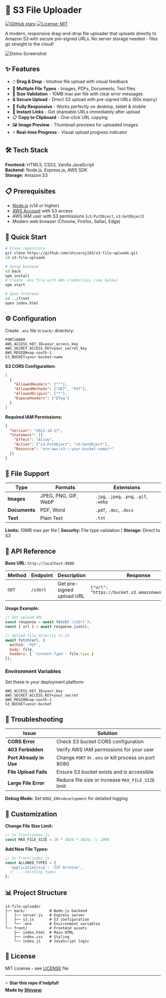 # 📁 S3 File Uploader

[![GitHub stars](https://img.shields.io/github/stars/shivaraj245/s3-file-uploade)](https://github.com/shivaraj245/s3-file-uploade)
[![License: MIT](https://img.shields.io/badge/License-MIT-yellow.svg)](https://opensource.org/licenses/MIT)

A modern, responsive drag-and-drop file uploader that uploads directly to Amazon S3 with secure pre-signed URLs. No server storage needed - files go straight to the cloud!

![Demo Screenshot](https://via.placeholder.com/600x300?text=Drag+%26+Drop+File+Uploader) <!-- Replace with actual screenshot -->

## ✨ Features

- 🖱️ **Drag & Drop** - Intuitive file upload with visual feedback
- 📁 **Multiple File Types** - Images, PDFs, Documents, Text files  
- 📏 **Size Validation** - 10MB max per file with clear error messages
- 🔒 **Secure Upload** - Direct S3 upload with pre-signed URLs (60s expiry)
- 📱 **Fully Responsive** - Works perfectly on desktop, tablet & mobile
- 🔗 **Instant Links** - Get shareable URLs immediately after upload
- 📋 **Copy to Clipboard** - One-click URL copying
- 🖼️ **Image Preview** - Thumbnail previews for uploaded images
- ⚡ **Real-time Progress** - Visual upload progress indicator

## 🛠️ Tech Stack

**Frontend:** HTML5, CSS3, Vanilla JavaScript  
**Backend:** Node.js, Express.js, AWS SDK  
**Storage:** Amazon S3

## 📋 Prerequisites

- [Node.js](https://nodejs.org/) (v14 or higher)
- [AWS Account](https://aws.amazon.com/) with S3 access
- AWS IAM user with S3 permissions (`s3:PutObject`, `s3:GetObject`)
- Modern web browser (Chrome, Firefox, Safari, Edge)

## 🚀 Quick Start

```bash
# Clone repository
git clone https://github.com/shivaraj245/s3-file-uploade.git
cd s3-file-uploade

# Setup backend
cd back
npm install
# Create .env file with AWS credentials (see below)
npm start

# Open frontend
cd ../front
open index.html
```

## ⚙️ Configuration

Create `.env` file in `back/` directory:
```env
PORT=8080
AWS_ACCESS_KEY_ID=your_access_key
AWS_SECRET_ACCESS_KEY=your_secret_key
AWS_REGION=ap-south-1
S3_BUCKET=your-bucket-name
```

**S3 CORS Configuration:**
```json
[
  {
    "AllowedHeaders": ["*"],
    "AllowedMethods": ["GET", "PUT"],
    "AllowedOrigins": ["*"],
    "ExposeHeaders": ["ETag"]
  }
]
```

**Required IAM Permissions:**
```json
{
  "Version": "2012-10-17",
  "Statement": [{
    "Effect": "Allow",
    "Action": ["s3:PutObject", "s3:GetObject"],
    "Resource": "arn:aws:s3:::your-bucket-name/*"
  }]
}
```

## 📂 File Support

| Type | Formats | Extensions |
|------|---------|------------|
| **Images** | JPEG, PNG, GIF, WebP | `.jpg`, `.jpeg`, `.png`, `.gif`, `.webp` |
| **Documents** | PDF, Word | `.pdf`, `.doc`, `.docx` |
| **Text** | Plain Text | `.txt` |

**Limits:** 10MB max per file | **Security:** File type validation | **Storage:** Direct to S3

## 🔧 API Reference

**Base URL:** `http://localhost:8080`

| Method | Endpoint | Description | Response |
|--------|----------|-------------|----------|
| `GET` | `/s3Url` | Get pre-signed upload URL | `{"url": "https://bucket.s3.amazonaws.com/..."}` |

**Usage Example:**
```javascript
// Get upload URL
const response = await fetch('/s3Url');
const { url } = await response.json();

// Upload file directly to S3
await fetch(url, {
  method: 'PUT',
  body: file,
  headers: { 'Content-Type': file.type }
});
```

### Environment Variables
Set these in your deployment platform:
```
AWS_ACCESS_KEY_ID=your_key
AWS_SECRET_ACCESS_KEY=your_secret
AWS_REGION=ap-south-1
S3_BUCKET=your-bucket
```

## 🐛 Troubleshooting

| Issue | Solution |
|-------|----------|
| **CORS Error** | Check S3 bucket CORS configuration |
| **403 Forbidden** | Verify AWS IAM permissions for your user |
| **Port Already in Use** | Change `PORT` in `.env` or kill process on port 8080 |
| **File Upload Fails** | Ensure S3 bucket exists and is accessible |
| **Large File Error** | Reduce file size or increase `MAX_FILE_SIZE` limit |

**Debug Mode:** Set `NODE_ENV=development` for detailed logging

## 🔧 Customization

**Change File Size Limit:**
```javascript
// In front/index.js
const MAX_FILE_SIZE = 20 * 1024 * 1024; // 20MB
```

**Add New File Types:**
```javascript
// In front/index.js
const ALLOWED_TYPES = {
  'application/zip': 'ZIP Archive',
  // ... existing types
};
```

## 📊 Project Structure

```
s3-file-uploade/
├── back/           # Node.js backend
│   ├── server.js   # Express server
│   ├── s3.js       # S3 configuration
│   └── .env        # Environment variables
└── front/          # Frontend assets
    ├── index.html  # Main HTML
    ├── index.css   # Styling
    └── index.js    # JavaScript logic
```

## 📄 License

MIT License - see [LICENSE](LICENSE) file

---

⭐ **Star this repo if helpful!**  
**Made by [Shivaraj](https://github.com/shivaraj245)**
